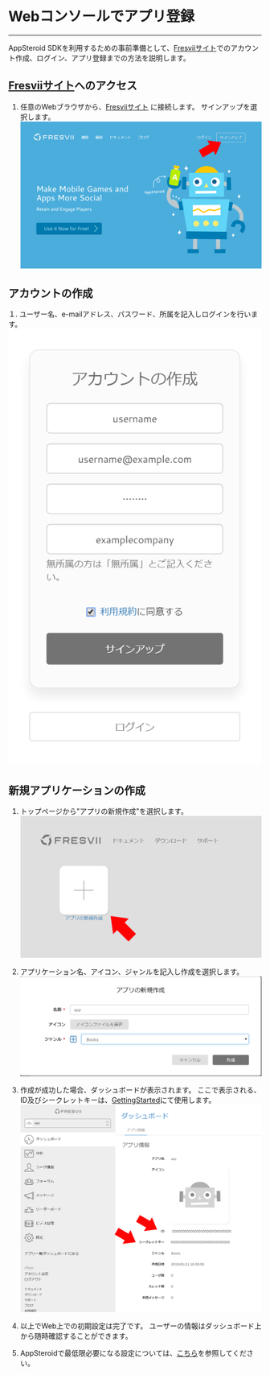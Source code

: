 # Webコンソールでアプリ登録

----------

AppSteroid SDKを利用するための事前準備として、[Fresviiサイト](https://fresvii.com/)でのアカウント作成、ログイン、アプリ登録までの方法を説明します。
## [Fresviiサイト](https://fresvii.com/)へのアクセス
1. 任意のWebブラウザから、[Fresviiサイト](https://fresvii.com/) に接続します。
サインアップを選択します。
![DLL Duplicate](./Images/signup.png)

## アカウントの作成
１. ユーザー名、e-mailアドレス、パスワード、所属を記入しログインを行います。
![DLL Duplicate](./Images/createaccaount.png)

## 新規アプリケーションの作成
1. トップページから"アプリの新規作成"を選択します。
![DLL Duplicate](./Images/createapp.png)

2. アプリケーション名、アイコン、ジャンルを記入し作成を選択します。
![DLL Duplicate](./Images/createapp2.png)

3. 作成が成功した場合、ダッシュボードが表示されます。
ここで表示される、ID及びシークレットキーは、[GettingStarted](GettingStarted.md)にて使用します。
![DLL Duplicate](./Images/dashboard.png)

4. 以上でWeb上での初期設定は完了です。
ユーザーの情報はダッシュボード上から随時確認することができます。

5. AppSteroidで最低限必要になる設定については、[こちら](https://github.com/fresvii/appsteroid-documents/blob/master/ja/WebConsole.md)を参照してください。
